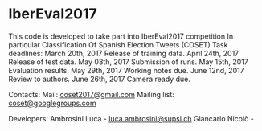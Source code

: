 # IberEval2017
This code is developed to take part into IberEval2017 competition In particular Classification Of Spanish Election Tweets (COSET)
Task deadlines:
March 20th, 2017 Release of training data. 
April 24th, 2017 Release of test data.
May 08th, 2017 Submission of runs.
May 15th, 2017 Evaluation results.
May 29th, 2017 Working notes due. 
June 12nd, 2017 Review to authors. 
June 26th, 2017 Camera ready due.

Contacts:
Mail: coset2017@gmail.com
Mailing list: coset@googlegroups.com

Developers:
Ambrosini Luca - luca.ambrosini@supsi.ch
Giancarlo Nicolò -